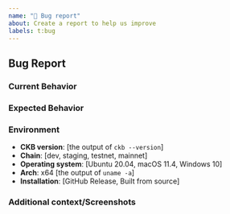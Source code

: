 ```yaml
---
name: "🐛 Bug report"
about: Create a report to help us improve
labels: t:bug
---
```


## Bug Report

<!-- Thanks for your bug report! We appreciate your time to fill following sections to help us locate the root cause. -->

### Current Behavior
<!-- A clear and concise description of the behavior. -->

### Expected Behavior
<!-- A clear and concise description of what you expected to happen. -->

### Environment

- **CKB version**: [the output of `ckb --version`]
- **Chain**: [dev, staging, testnet, mainnet]
- **Operating system**: [Ubuntu 20.04, macOS 11.4, Windows 10]
- **Arch**: x64 [the output of `uname -a`]
- **Installation**: [GitHub Release, Built from source]

### Additional context/Screenshots
<!-- Add any other context about the problem here. If applicable, add ckb.toml and screenshots to help explain. -->
